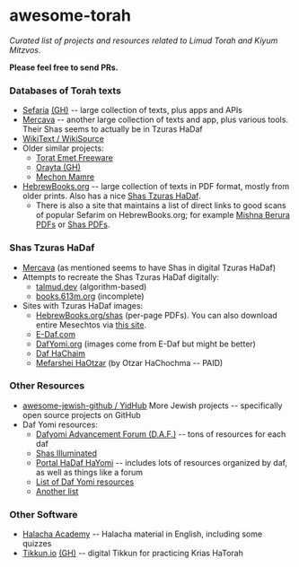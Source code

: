 # awesome-torah
*Curated list of projects and resources related to Limud Torah and Kiyum Mitzvos*.

**Please feel free to send PRs.**

### Databases of Torah texts
- [Sefaria](https://sefaria.org) [(GH)](https://github.com/sefaria/sefaria-project) -- large collection of texts, plus apps and APIs
- [Mercava](https://www.themercava.com) -- another large collection of texts and app, plus various tools. Their Shas seems to actually be in Tzuras HaDaf
- [WikiText / WikiSource](https://he.wikisource.org/)
- Older similar projects: 
  - [Torat Emet Freeware](http://www.toratemetfreeware.com/)
  - [Orayta (GH)](https://github.com/MosheWagner/Orayta-QT)
  - [Mechon Mamre](https://www.mechon-mamre.org/index.htm)
- [HebrewBooks.org](HebrewBooks.org) -- large collection of texts in PDF format, mostly from older prints. Also has a nice [Shas Tzuras HaDaf](https://hebrewbooks.org/shas).
  - There is also a site that maintains a list of direct links to good scans of popular Sefarim on HebrewBooks.org; for example [Mishna Berura PDFs](http://sifrei.blogspot.com/2019/11/blog-post.html) or [Shas PDFs](http://sifrei.blogspot.com/2012/08/blog-post_16.html).

### Shas Tzuras HaDaf
- [Mercava](https://www.themercava.com) (as mentioned seems to have Shas in digital Tzuras HaDaf)
- Attempts to recreate the Shas Tzuras HaDaf digitally:
  - [talmud.dev](https://talmud.dev/) (algorithm-based)
  - [books.613m.org](http://books.613m.org) (incomplete)
- Sites with Tzuras HaDaf images: 
  - [HebrewBooks.org/shas](https://hebrewbooks.org/shas) (per-page PDFs). You can also download entire Mesechtos via [this site](http://sifrei.blogspot.com/2012/08/blog-post_16.html).
  - [E-Daf.com](http://e-daf.com)
  - [DafYomi.org](http://dafyomi.org/) (images come from E-Daf but might be better)  
  - [Daf HaChaim](https://dafhachaim.org/resources/)
  - [Mefarshei HaOtzar](https://mefo.otzar.org/) (by Otzar HaChochma -- PAID)

### Other Resources
- [awesome-jewish-github / YidHub](https://github.com/binyamin/awesome-jewish-github) More Jewish projects -- specifically open source projects on GitHub
- Daf Yomi resources: 
  - [Dafyomi Advancement Forum (D.A.F.)](https://www.dafyomi.co.il/) -- tons of resources for each daf
  - [Shas Illuminated](https://www.shasilluminated.org/)
  - [Portal HaDaf HaYomi](http://www.daf-yomi.com/) -- includes lots of resources organized by daf, as well as things like a forum
  - [List of Daf Yomi resources](https://www.dafyomidirectory.org/resources)
  - [Another list](https://www.dafyomi.org/links.php)

### Other Software
- [Halacha Academy](http://halacha.academy) -- Halacha material in English, including some quizzes
- [Tikkun.io](Tikkun.io) [(GH)](https://github.com/akivajgordon/tikkun.io) -- digital Tikkun for practicing Krias HaTorah
